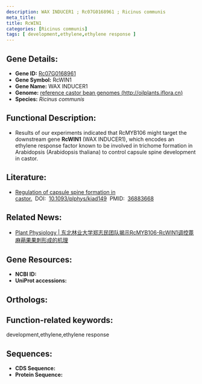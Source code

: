 ```yaml
---
description: WAX INDUCER1 ; Rc07G0168961 ; Ricinus communis
meta_title:
title: RcWIN1
categories: [Ricinus communis]
tags: [ development,ethylene,ethylene response ]
---
```


## Gene Details:
- **Gene ID:**	[Rc07G0168961]()
- **Gene Symbol:** RcWIN1
- **Gene Name:** WAX INDUCER1
- **Genome:** [ reference castor bean genomes (http://oilplants.iflora.cn)]()
- **Species:** *Ricinus communis*

## Functional Description:
   - Results of our experiments indicated that RcMYB106 might target the downstream gene **RcWIN1** (WAX INDUCER1), which encodes an ethylene response factor known to be involved in trichome formation in Arabidopsis (Arabidopsis thaliana) to control capsule spine development in castor.

## Literature:
   - [Regulation of capsule spine formation in castor.]( https://academic.oup.com/plphys/article-abstract/192/2/1028/7072409?redirectedFrom=fulltext&login=false)&nbsp;&nbsp;DOI:&nbsp;&nbsp;[10.1093/plphys/kiad149](https://academic.oup.com/plphys/article-abstract/192/2/1028/7072409?redirectedFrom=fulltext&login=false)&nbsp;&nbsp;PMID:&nbsp;&nbsp;[36883668](https://pubmed.ncbi.nlm.nih.gov/36883668/)

## Related News:
   - [Plant Physiology | 东北林业大学郑志民团队揭示RcMYB106-RcWIN1调控蓖麻蒴果果刺形成的机理](https://mp.weixin.qq.com/s?__biz=Mzg3MDEwNDEyMg==&mid=2247546866&idx=6&sn=2050f1166cd02fa98b79ac77d8ef37f0&chksm=ce909aa7f9e713b1ba8fc213c33038f83c2948e7823ab8a1b5e615752bf36a8a807838ada8f9&scene=27#wechat_redirect)

## Gene Resources:
- **NCBI ID:** [](https://www.ncbi.nlm.nih.gov/gene/?term=)
- **UniProt accessions:** [](https://www.uniprot.org/uniprotkb//entry)

## Orthologs:


## Function-related keywords:
development,ethylene,ethylene response

## Sequences:
- **CDS Sequence:**
- **Protein Sequence:**
